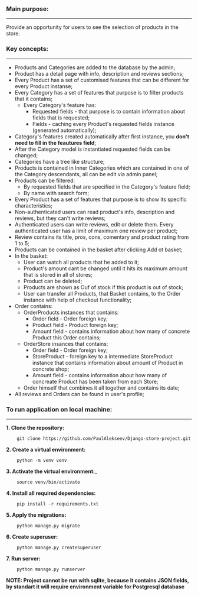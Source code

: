 ### Main purpose:
_____
Provide an opportunity for users to see the selection of products in the store.
### Key concepts:
_____
- Products and Categories are added to the database by the admin;
- Product has a detail page with info, description and reviews sections;
- Every Product has a set of customised features that can be different for every Product instanse;
- Every Category has a set of features that purpose is to filter products that it contains;
    - Every Category's feature has:
        - Requested fields - that purpose is to contain information about fields that is requested;
        - Fields - caching every Product's requested fields instance (generated automatically);
- Category's features created automatically after first instance, you __don't need to fill in the feautures field__;
- After the Category model is instantiated requested fields can be changed;
- Categories have a tree like structure;
- Products is contained in Inner Categories which are contained in one of the Category descendants, all can be edit via admin panel;
- Products can be filtered:
    - By requested fields that are specified in the Category's feature field;
    - By name with search form;
- Every Product has a set of features that purpose is to show its specific characteristics;
- Non-authenticated users can read product's info, description and reviews, but they can't write reviews;
- Authenticated users can write reviews, edit or delete them. Every authenticated user has a limit of maximum one review per product;
- Review contains its title, pros, cons, comentary and product rating from 1 to 5;
- Products can be contained in the basket after clicking Add ot basket;
- In the basket:
    - User can watch all products that he added to it;
    - Product's amount cant be changed until it hits its maximum amount that is stored in all of stores;
    - Product can be deleted;
    - Products are shown as Ouf of stock if this product is out of stock;
    - User can transfer all Products, that Basket contains, to the Order instance with help of checkout functionality;
- Order contains:
    - OrderProducts instances that contains:
        - Order field - Order foreign key;
        - Product field - Product foreign key;
        - Amount field - contains information about how many of concrete Product this Order contains;
    - OrderStore insances that contains:
        - Order field - Order foreign key;
        - StoreProduct - foreign key to a intermediate StoreProduct instance that contains information about amount of Product in concrete shop;
        - Amount field - contains information about how many of concreate Product has been taken from each Store;
    - Order himself that combines it all together and contains its date;
- All reviews and Orders can be found in user's profile;

### To run application on local machine:
____
__1. Clone the repository:__

        git clone https://github.com/PaulAlekseev/Django-store-project.git

__2. Create a virtual environment:__

        python -m venv venv

__3. Activate the virtual environment:___

        source venv/bin/activate

__4. Install all required dependencies:__

        pip install -r requirements.txt

__5. Apply the migrations:__

        python manage.py migrate

__6. Create superuser:__

        python manage.py createsuperuser

__7. Run server:__

        python manage.py runserver

__NOTE: Project cannot be run with sqlite, because it contains JSON fields, by standart it will require environment variable for Postgresql database__


